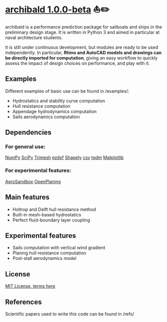 # [archibald 1.0.0-beta](https://github.com/julesricheux/archibald/) :sailboat:✏️

archibald is a performance prediction package for sailboats and ships in the preliminary design stage. It is written in Python 3 and aimed in particular at naval architecture students.

It is still under continuous development, but modules are ready to be used independently.
In particular, **Rhino and AutoCAD models and drawings can be directly imported for computation**, giving an easy workflow to quickly assess the impact of design choices on performance, and play with it.

## Examples

Different examples of basic use can be found in /examples/:
- Hydrostatics and stability curve computation
- Hull resistance computation
- Appendage hydrodynamics computation
- Sails aerodynamics computation

## Dependencies

### For general use:
[NumPy](https://numpy.org/)
[SciPy](https://scipy.org/)
[Trimesh](https://trimesh.org/)
[ezdxf](https://ezdxf.mozman.at/)
[Shapely](https://pypi.org/project/shapely/)
[csv](https://docs.python.org/fr/3/library/csv.html)
[tqdm](https://github.com/tqdm/tqdm)
[Matplotlib](https://matplotlib.org/)

### For experimental features:
[AeroSandbox](https://github.com/peterdsharpe/AeroSandbox)
[OpenPlaning](https://github.com/elcf/python-openplaning)

## Main features

- Holtrop and Delft hull resistance method
- Built-in mesh-based hydrostatics
- Perfect fluid-boundary layer coupling

## Experimental features

- Sails computation with vertical wind gradient
- Planing hull resistance computation
- Post-stall aerodynamics model

## License
[MIT License, terms here](LICENSE.txt)

## References
Scientific papers used to write this code can be found in /refs/
